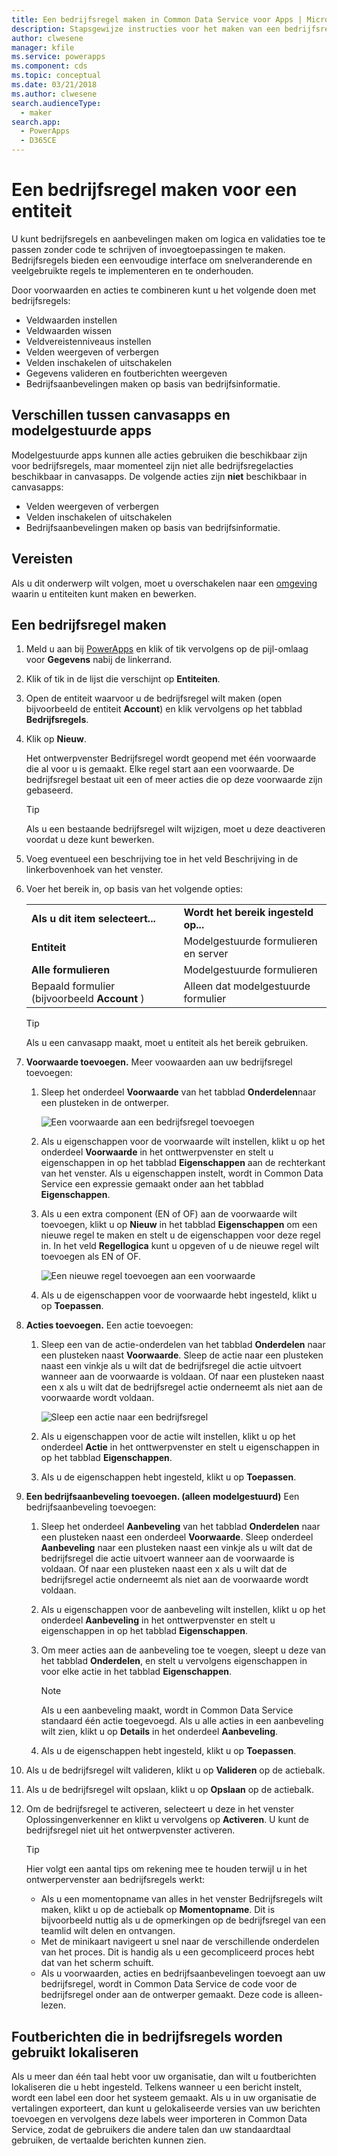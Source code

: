 ```yaml
---
title: Een bedrijfsregel maken in Common Data Service voor Apps | Microsoft Docs
description: Stapsgewijze instructies voor het maken van een bedrijfsregel in Common Data Service (CDS) voor Apps.
author: clwesene
manager: kfile
ms.service: powerapps
ms.component: cds
ms.topic: conceptual
ms.date: 03/21/2018
ms.author: clwesene
search.audienceType:
  - maker
search.app:
  - PowerApps
  - D365CE
---
```


# <a name="create-a-business-rule-for-an-entity"></a>Een bedrijfsregel maken voor een entiteit

U kunt bedrijfsregels en aanbevelingen maken om logica en validaties toe te passen zonder code te schrijven of invoegtoepassingen te maken. Bedrijfsregels bieden een eenvoudige interface om snelveranderende en veelgebruikte regels te implementeren en te onderhouden. 
  
Door voorwaarden en acties te combineren kunt u het volgende doen met bedrijfsregels:  
  
* Veldwaarden instellen  
* Veldwaarden wissen  
* Veldvereistenniveaus instellen  
* Velden weergeven of verbergen  
* Velden inschakelen of uitschakelen  
* Gegevens valideren en foutberichten weergeven  
* Bedrijfsaanbevelingen maken op basis van bedrijfsinformatie.  
  
## <a name="differences-between-canvas-and-model-driven-apps"></a>Verschillen tussen canvasapps en modelgestuurde apps

Modelgestuurde apps kunnen alle acties gebruiken die beschikbaar zijn voor bedrijfsregels, maar momenteel zijn niet alle bedrijfsregelacties beschikbaar in canvasapps. De volgende acties zijn **niet** beschikbaar in canvasapps:

* Velden weergeven of verbergen  
* Velden inschakelen of uitschakelen  
* Bedrijfsaanbevelingen maken op basis van bedrijfsinformatie.  

## <a name="prerequisites"></a>Vereisten
Als u dit onderwerp wilt volgen, moet u overschakelen naar een [omgeving](../canvas-apps/working-with-environments.md) waarin u entiteiten kunt maken en bewerken.

## <a name="create-a-business-rule"></a>Een bedrijfsregel maken
  
1. Meld u aan bij [PowerApps](https://web.powerapps.com/?utm_source=padocs&utm_medium=linkinadoc&utm_campaign=referralsfromdoc) en klik of tik vervolgens op de pijl-omlaag voor **Gegevens** nabij de linkerrand.

2. Klik of tik in de lijst die verschijnt op **Entiteiten**.
  
3. Open de entiteit waarvoor u de bedrijfsregel wilt maken (open bijvoorbeeld de entiteit **Account**) en klik vervolgens op het tabblad **Bedrijfsregels**.  

4. Klik op **Nieuw**.  
  
    Het ontwerpvenster Bedrijfsregel wordt geopend met één voorwaarde die al voor u is gemaakt. Elke regel start aan een voorwaarde. De bedrijfsregel bestaat uit een of meer acties die op deze voorwaarde zijn gebaseerd.  

    > [!TIP]
    > Als u een bestaande bedrijfsregel wilt wijzigen, moet u deze deactiveren voordat u deze kunt bewerken.  
  
5. Voeg eventueel een beschrijving toe in het veld Beschrijving in de linkerbovenhoek van het venster.
  
6. Voer het bereik in, op basis van het volgende opties:  
  
    |||  
    |-|-|  
    |**Als u dit item selecteert...**|**Wordt het bereik ingesteld op...**|  
    |**Entiteit**|Modelgestuurde formulieren en server|  
    |**Alle formulieren**|Modelgestuurde formulieren|  
    |Bepaald formulier (bijvoorbeeld **Account** )|Alleen dat modelgestuurde formulier|  

    > [!TIP]
    > Als u een canvasapp maakt, moet u entiteit als het bereik gebruiken.
  
7. **Voorwaarde toevoegen.** Meer voowaarden aan uw bedrijfsregel toevoegen:  
  
    1. Sleep het onderdeel **Voorwaarde** van het tabblad **Onderdelen**naar een plusteken in de ontwerper.  
  
        ![Een voorwaarde aan een bedrijfsregel toevoegen](./media/data-platform-cds-create-business-rule/add-condition-business-rule.png "Een voorwaarde aan een bedrijfsregel toevoegen")  
  
    2. Als u eigenschappen voor de voorwaarde wilt instellen, klikt u op het onderdeel **Voorwaarde** in het onttwerpvenster en stelt u eigenschappen in op het tabblad **Eigenschappen** aan de rechterkant van het venster. Als u eigenschappen instelt, wordt in Common Data Service een expressie gemaakt onder aan het tabblad **Eigenschappen**.  
  
    3. Als u een extra component (EN of OF) aan de voorwaarde wilt toevoegen, klikt u op **Nieuw** in het tabblad **Eigenschappen** om een nieuwe regel te maken en stelt u de eigenschappen voor deze regel in. In het veld **Regellogica** kunt u opgeven of u de nieuwe regel wilt toevoegen als EN of OF.  
  
        ![Een nieuwe regel toevoegen aan een voorwaarde](./media/data-platform-cds-create-business-rule/add-new-rule-condition.png "Een nieuwe regel toevoegen aan een voorwaarde")  
  
    4. Als u de eigenschappen voor de voorwaarde hebt ingesteld, klikt u op **Toepassen**.  
  
8. **Acties toevoegen.** Een actie toevoegen:  
  
    1. Sleep een van de actie-onderdelen van het tabblad **Onderdelen** naar een plusteken naast **Voorwaarde**. Sleep de actie naar een plusteken naast een vinkje als u wilt dat de bedrijfsregel die actie uitvoert wanneer aan de voorwaarde is voldaan. Of naar een plusteken naast een x als u wilt dat de bedrijfsregel actie onderneemt als niet aan de voorwaarde wordt voldaan.
  
        ![Sleep een actie naar een bedrijfsregel](./media/data-platform-cds-create-business-rule/drag-an-action-business-rule.png "Sleep een actie naar een bedrijfsregel")  
  
    2. Als u eigenschappen voor de actie wilt instellen, klikt u op het onderdeel **Actie** in het onttwerpvenster en stelt u eigenschappen in op het tabblad **Eigenschappen**.  
  
    3. Als u de eigenschappen hebt ingesteld, klikt u op **Toepassen**.  
  
9. **Een bedrijfsaanbeveling toevoegen. (alleen modelgestuurd)** Een bedrijfsaanbeveling toevoegen:  
  
    1. Sleep het onderdeel **Aanbeveling** van het tabblad **Onderdelen** naar een plusteken naast een onderdeel **Voorwaarde**. Sleep onderdeel **Aanbeveling** naar een plusteken naast een vinkje als u wilt dat de bedrijfsregel die actie uitvoert wanneer aan de voorwaarde is voldaan. Of naar een plusteken naast een x als u wilt dat de bedrijfsregel actie onderneemt als niet aan de voorwaarde wordt voldaan.  
  
    2. Als u eigenschappen voor de aanbeveling wilt instellen, klikt u op het onderdeel **Aanbeveling** in het onttwerpvenster en stelt u eigenschappen in op het tabblad **Eigenschappen**.  
  
    3. Om meer acties aan de aanbeveling toe te voegen, sleept u deze van het tabblad **Onderdelen**, en stelt u vervolgens eigenschappen in voor elke actie in het tabblad **Eigenschappen**.  
  
        > [!NOTE]
        >  Als u een aanbeveling maakt, wordt in Common Data Service standaard één actie toegevoegd. Als u alle acties in een aanbeveling wilt zien, klikt u op **Details** in het onderdeel **Aanbeveling**.  
  
    4. Als u de eigenschappen hebt ingesteld, klikt u op **Toepassen**.  
  
10. Als u de bedrijfsregel wilt valideren, klikt u op **Valideren** op de actiebalk.  
  
11. Als u de bedrijfsregel wilt opslaan, klikt u op **Opslaan** op de actiebalk.  
12. Om de bedrijfsregel te activeren, selecteert u deze in het venster Oplossingenverkenner en klikt u vervolgens op **Activeren**. U kunt de bedrijfsregel niet uit het ontwerpvenster activeren.  
  
    > [!TIP]
    >  Hier volgt een aantal tips om rekening mee te houden terwijl u in het ontwerpervenster aan bedrijfsregels werkt:  
    >   
    > - Als u een momentopname van alles in het venster Bedrijfsregels wilt maken, klikt u op de actiebalk op **Momentopname**. Dit is bijvoorbeeld nuttig als u de opmerkingen op de bedrijfsregel van een teamlid wilt delen en ontvangen.  
    > - Met de minikaart navigeert u snel naar de verschillende onderdelen van het proces. Dit is handig als u een gecompliceerd proces hebt dat van het scherm schuift.  
    > - Als u voorwaarden, acties en bedrijfsaanbevelingen toevoegt aan uw bedrijfsregel, wordt in Common Data Service de code voor de bedrijfsregel onder aan de ontwerper gemaakt. Deze code is alleen-lezen.  
  
## <a name="localize-error-messages-used-in-business-rules"></a>Foutberichten die in bedrijfsregels worden gebruikt lokaliseren  
 Als u meer dan één taal hebt voor uw organisatie, dan wilt u foutberichten lokaliseren die u hebt ingesteld. Telkens wanneer u een bericht instelt, wordt een label een door het systeem gemaakt. Als u in uw organisatie de vertalingen exporteert, dan kunt u gelokaliseerde versies van uw berichten toevoegen en vervolgens deze labels weer importeren in Common Data Service, zodat de gebruikers die andere talen dan uw standaardtaal gebruiken, de vertaalde berichten kunnen zien.  
  
